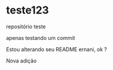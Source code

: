 # teste123
repositório teste

apenas testando um commit

Estou alterando seu README ernani, ok ? 

Nova adição